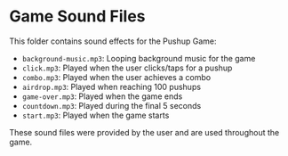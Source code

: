 # Game Sound Files

This folder contains sound effects for the Pushup Game:

- `background-music.mp3`: Looping background music for the game
- `click.mp3`: Played when the user clicks/taps for a pushup
- `combo.mp3`: Played when the user achieves a combo
- `airdrop.mp3`: Played when reaching 100 pushups
- `game-over.mp3`: Played when the game ends
- `countdown.mp3`: Played during the final 5 seconds
- `start.mp3`: Played when the game starts

These sound files were provided by the user and are used throughout the game.

